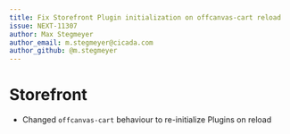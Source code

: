 ```yaml
---
title: Fix Storefront Plugin initialization on offcanvas-cart reload
issue: NEXT-11307
author: Max Stegmeyer
author_email: m.stegmeyer@cicada.com
author_github: @m.stegmeyer
---
```

# Storefront
* Changed `offcanvas-cart` behaviour to re-initialize Plugins on reload
